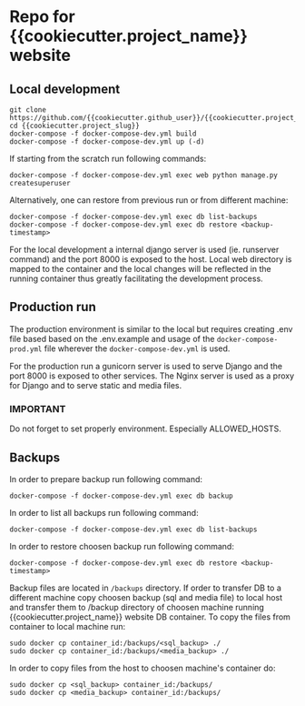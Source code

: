 # Repo for {{cookiecutter.project_name}} website

## Local development

```
git clone https://github.com/{{cookiecutter.github_user}}/{{cookiecutter.project_slug}}
cd {{cookiecutter.project_slug}}
docker-compose -f docker-compose-dev.yml build
docker-compose -f docker-compose-dev.yml up (-d)
```

If starting from the scratch run following commands:
```
docker-compose -f docker-compose-dev.yml exec web python manage.py createsuperuser
```

Alternatively, one can restore from previous run or from different machine:
```
docker-compose -f docker-compose-dev.yml exec db list-backups
docker-compose -f docker-compose-dev.yml exec db restore <backup-timestamp>
```

For the local development a internal django server is used (ie. runserver command)
and the port 8000 is exposed to the host. Local web directory is mapped to the
container and the local changes will be reflected in the running container thus
greatly facilitating the development process.

## Production run

The production environment is similar to the local but requires creating .env file
based based on the .env.example and usage of the `docker-compose-prod.yml` file
wherever the `docker-compose-dev.yml` is used.


For the production run a gunicorn server is used to serve Django
and the port 8000 is exposed to other services. The Nginx server
is used as a proxy for Django and to serve static and media files.

### IMPORTANT

Do not forget to set properly environment. Especially ALLOWED_HOSTS.

## Backups

In order to prepare backup run following command:
```
docker-compose -f docker-compose-dev.yml exec db backup
```

In order to list all backups run following command:
```
docker-compose -f docker-compose-dev.yml exec db list-backups
```

In order to restore choosen backup run following command:
```
docker-compose -f docker-compose-dev.yml exec db restore <backup-timestamp>
```

Backup files are located in `/backups` directory. If order to transfer
DB to a different machine copy choosen backup (sql and media file) to
local host and transfer them to /backup directory of choosen machine
running {{cookiecutter.project_name}} website DB container. To copy the files from container
to local machine run:

```
sudo docker cp container_id:/backups/<sql_backup> ./
sudo docker cp container_id:/backups/<media_backup> ./
```

In order to copy files from the host to choosen machine's container do:
```
sudo docker cp <sql_backup> container_id:/backups/
sudo docker cp <media_backup> container_id:/backups/
```
